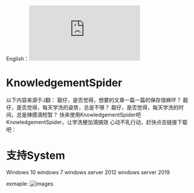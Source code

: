 English：![README.md](https://github.com/jhhua/KnowledgementSpider/blob/main/README.md)


# KnowledgementSpider
以下内容来源于J翻：
靓仔，是否觉得，想要的文章一篇一篇的保存很麻环？
靓仔，是否觉得，每天学洗的姿势，总是不够？
靓仔，是否觉得，每天学洗的时间，总是辣摸滴短暂？
快来使用KnowledgementSpider吧
KnowledgementSpider，让学洗梗加滴搞效
心动不乳行动，赶快点击链接下载吧：

# 支持System
Windows 10
windows 7
windows server 2012
windows server 2019


exmaple:
![images](https://github.com/jhhua/KnowledgementSpider/example/xzaliyun.jpg)

